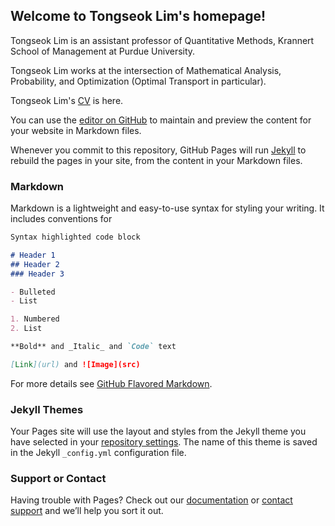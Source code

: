 ## Welcome to Tongseok Lim's homepage!

Tongseok Lim is an assistant professor of Quantitative Methods, Krannert School of Management at Purdue University.

Tongseok Lim works at the intersection of Mathematical Analysis, Probability, and Optimization (Optimal Transport in particular).

Tongseok Lim's [CV](https://github.com/tlim0213/tlim0213.github.io/edit/main/CV_201006.pdf) is here.

You can use the [editor on GitHub](https://github.com/tlim0213/tlim0213.github.io/edit/main/README.md) to maintain and preview the content for your website in Markdown files.

Whenever you commit to this repository, GitHub Pages will run [Jekyll](https://jekyllrb.com/) to rebuild the pages in your site, from the content in your Markdown files.

### Markdown

Markdown is a lightweight and easy-to-use syntax for styling your writing. It includes conventions for

```markdown
Syntax highlighted code block

# Header 1
## Header 2
### Header 3

- Bulleted
- List

1. Numbered
2. List

**Bold** and _Italic_ and `Code` text

[Link](url) and ![Image](src)
```

For more details see [GitHub Flavored Markdown](https://guides.github.com/features/mastering-markdown/).

### Jekyll Themes

Your Pages site will use the layout and styles from the Jekyll theme you have selected in your [repository settings](https://github.com/tlim0213/tlim0213.github.io/settings). The name of this theme is saved in the Jekyll `_config.yml` configuration file.

### Support or Contact

Having trouble with Pages? Check out our [documentation](https://docs.github.com/categories/github-pages-basics/) or [contact support](https://github.com/contact) and we’ll help you sort it out.
